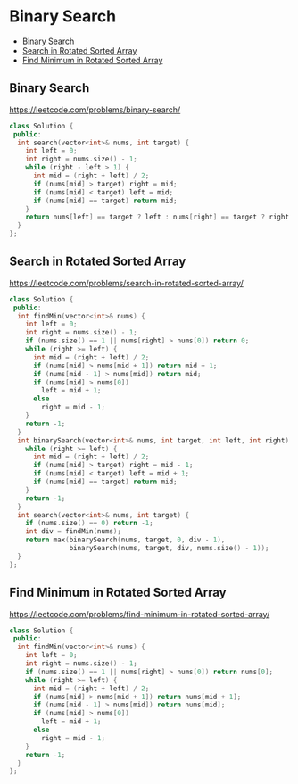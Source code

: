 # Binary Search
+ [Binary Search](#binary-search)
+ [Search in Rotated Sorted Array](#search-in-rotated-sorted-array)
+ [Find Minimum in Rotated Sorted Array](#find-minimum-in-rotated-sorted-array)

## Binary Search

https://leetcode.com/problems/binary-search/

```C++
class Solution {
 public:
  int search(vector<int>& nums, int target) {
    int left = 0;
    int right = nums.size() - 1;
    while (right - left > 1) {
      int mid = (right + left) / 2;
      if (nums[mid] > target) right = mid;
      if (nums[mid] < target) left = mid;
      if (nums[mid] == target) return mid;
    }
    return nums[left] == target ? left : nums[right] == target ? right : -1;
  }
};
```

## Search in Rotated Sorted Array

https://leetcode.com/problems/search-in-rotated-sorted-array/

```C++
class Solution {
 public:
  int findMin(vector<int>& nums) {
    int left = 0;
    int right = nums.size() - 1;
    if (nums.size() == 1 || nums[right] > nums[0]) return 0;
    while (right >= left) {
      int mid = (right + left) / 2;
      if (nums[mid] > nums[mid + 1]) return mid + 1;
      if (nums[mid - 1] > nums[mid]) return mid;
      if (nums[mid] > nums[0])
        left = mid + 1;
      else
        right = mid - 1;
    }
    return -1;
  }
  int binarySearch(vector<int>& nums, int target, int left, int right) {
    while (right >= left) {
      int mid = (right + left) / 2;
      if (nums[mid] > target) right = mid - 1;
      if (nums[mid] < target) left = mid + 1;
      if (nums[mid] == target) return mid;
    }
    return -1;
  }
  int search(vector<int>& nums, int target) {
    if (nums.size() == 0) return -1;
    int div = findMin(nums);
    return max(binarySearch(nums, target, 0, div - 1),
               binarySearch(nums, target, div, nums.size() - 1));
  }
};
```

## Find Minimum in Rotated Sorted Array

https://leetcode.com/problems/find-minimum-in-rotated-sorted-array/

```C++
class Solution {
 public:
  int findMin(vector<int>& nums) {
    int left = 0;
    int right = nums.size() - 1;
    if (nums.size() == 1 || nums[right] > nums[0]) return nums[0];
    while (right >= left) {
      int mid = (right + left) / 2;
      if (nums[mid] > nums[mid + 1]) return nums[mid + 1];
      if (nums[mid - 1] > nums[mid]) return nums[mid];
      if (nums[mid] > nums[0])
        left = mid + 1;
      else
        right = mid - 1;
    }
    return -1;
  }
};
```
